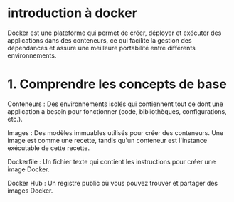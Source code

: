 # introduction à docker
Docker est une plateforme qui permet de créer, déployer et exécuter des applications dans des conteneurs, ce qui facilite la gestion des dépendances et assure une meilleure portabilité entre différents environnements.
# 1. Comprendre les concepts de base
Conteneurs : Des environnements isolés qui contiennent tout ce dont une application a besoin pour fonctionner (code, bibliothèques, configurations, etc.).

Images : Des modèles immuables utilisés pour créer des conteneurs. Une image est comme une recette, tandis qu'un conteneur est l'instance exécutable de cette recette.

Dockerfile : Un fichier texte qui contient les instructions pour créer une image Docker.

Docker Hub : Un registre public où vous pouvez trouver et partager des images Docker.
